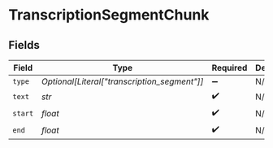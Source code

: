 # TranscriptionSegmentChunk


## Fields

| Field                                        | Type                                         | Required                                     | Description                                  |
| -------------------------------------------- | -------------------------------------------- | -------------------------------------------- | -------------------------------------------- |
| `type`                                       | *Optional[Literal["transcription_segment"]]* | :heavy_minus_sign:                           | N/A                                          |
| `text`                                       | *str*                                        | :heavy_check_mark:                           | N/A                                          |
| `start`                                      | *float*                                      | :heavy_check_mark:                           | N/A                                          |
| `end`                                        | *float*                                      | :heavy_check_mark:                           | N/A                                          |